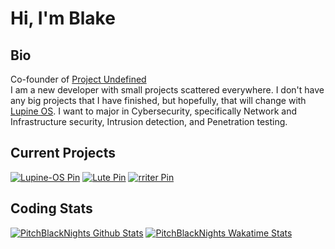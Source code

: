 # Hi, I'm Blake
## Bio
Co-founder of [Project Undefined](https://github.com/project-undefined)<br>
I am a new developer with small projects scattered everywhere. I don't have any big projects that I have finished, but hopefully, that will change with [Lupine OS](https://github.com/project-undefined/Lupine-OS).
I want to major in Cybersecurity, specifically Network and Infrastructure security, Intrusion detection, and Penetration testing.

## Current Projects

[![Lupine-OS Pin](https://github-readme-stats-teal-seven-28.vercel.app/api/pin?username=project-undefined&repo=Lupine-OS&show_owner=true&theme=radical&bg_color=00000000)](https://github.com/project-undefined/Lupine-OS)
[![Lute Pin](https://github-readme-stats-teal-seven-28.vercel.app/api/pin?username=project-undefined&repo=Lute&show_owner=true&theme=radical&bg_color=00000000)](https://github.com/project-undefined/Lute)
[![rriter Pin](https://github-readme-stats-teal-seven-28.vercel.app/api/pin?username=PitchBlackNights&repo=rriter&show_owner=true&theme=radical&bg_color=00000000)](https://github.com/PitchBlackNights/rriter)

## Coding Stats
[![PitchBlackNights Github Stats](https://github-readme-stats-teal-seven-28.vercel.app/api?username=pitchblacknights&count_private=true&include_all_commits=true&show_icons=true&theme=radical&bg_color=00000000&custom_title=Github%20Stats)](https://github.com/PitchBlackNights)
[![PitchBlackNights Wakatime Stats](https://github-readme-stats-teal-seven-28.vercel.app/api/wakatime?username=pitchblacknights&show_icons=true&theme=radical&bg_color=00000000&range=all_time&langs_count=5)](https://wakatime.com/@PitchBlackNights)
